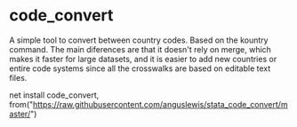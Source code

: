 # code_convert

A simple tool to convert between country codes. Based on the kountry command. The main diferences are that it doesn't rely on merge, which makes it faster for large datasets, and it is easier to add new countries or entire code systems since all the crosswalks are based on editable text files.

net install code_convert, from("https://raw.githubusercontent.com/anguslewis/stata_code_convert/master/")
